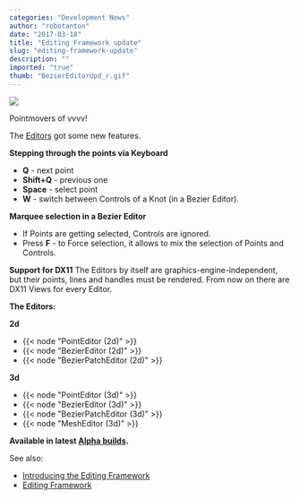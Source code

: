 ```yaml
---
categories: "Development News"
author: "robotanton"
date: "2017-03-18"
title: "Editing Framework update"
slug: "editing-framework-update"
description: ""
imported: "true"
thumb: "BezierEditorUpd_r.gif"
---
```



![](BezierEditorUpd_r.gif) 


Pointmovers of vvvv!

The [Editors](https://betadocs.vvvv.org/topics/graphics/direct3d-9/basics/editing-framework/editing-framework.html) got some new features.

**Stepping through the points via Keyboard**
* **Q** - next point
* **Shift+Q** - previous one
* **Space** - select point
* **W** - switch between Controls of a Knot (in a Bezier Editor).

**Marquee selection in a Bezier Editor**
* If Points are getting selected, Controls are ignored.
* Press **F** - to Force selection, it allows to mix the selection of Points and Controls.

**Support for DX11**
The Editors by itself are graphics-engine-independent, but their points, lines and handles must be rendered. From now on there are DX11 Views for every Editor.

**The Editors:**
<!--{SPLIT()}-->
**2d**
* {{< node "PointEditor (2d)" >}}
* {{< node "BezierEditor (2d)" >}}
* {{< node "BezierPatchEditor (2d)" >}}
<!--~~~-->
**3d**
* {{< node "PointEditor (3d)" >}}
* {{< node "BezierEditor (3d)" >}}
* {{< node "BezierPatchEditor (3d)" >}}
* {{< node "MeshEditor (3d)" >}}
<!--~~~-->
<!--~~~-->
<!--{SPLIT}-->

**Available in latest [Alpha builds](https://vvvv.org/downloads/previews).**

See also: 
* [Introducing the Editing Framework](/blog/2016/introducing-the-editing-framework)
* [Editing Framework](https://betadocs.vvvv.org/topics/graphics/direct3d-9/basics/editing-framework/editing-framework.html)